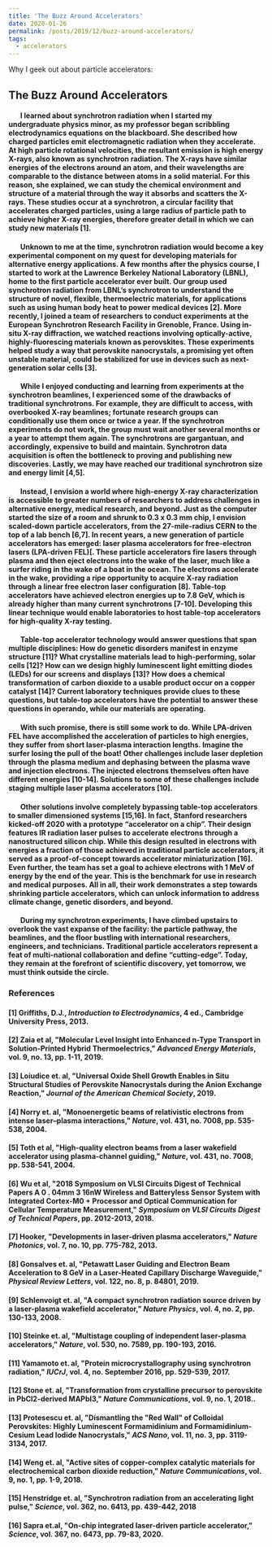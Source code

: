 ```yaml
---
title: 'The Buzz Around Accelerators'
date: 2020-01-26
permalink: /posts/2019/12/buzz-around-accelerators/
tags:
  - accelerators
---
```


Why I geek out about particle accelerators:

The Buzz Around Accelerators
------
#### &nbsp;&nbsp;&nbsp;&nbsp;&nbsp;&nbsp; I learned about synchrotron radiation when I started my undergraduate physics minor, as my professor began scribbling electrodynamics equations on the blackboard.  She described how charged particles emit electromagnetic radiation when they accelerate. At high particle rotational velocities, the resultant emission is high energy X-rays, also known as synchrotron radiation. The X-rays have similar energies of the electrons around an atom, and their wavelengths are comparable to the distance between atoms in a solid material. For this reason, she explained, we can study the chemical environment and structure of a material through the way it absorbs and scatters the X-rays. These studies occur at a synchrotron, a circular facility that accelerates  charged particles, using a large radius of particle path to achieve higher X-ray energies, therefore greater detail in which we can study new materials [1].

#### &nbsp;&nbsp;&nbsp;&nbsp;&nbsp;&nbsp; Unknown to me at the time, synchrotron radiation would become a key experimental component on my quest for developing materials for alternative energy applications. A few months after the physics course, I started to work at the Lawrence Berkeley National Laboratory (LBNL), home to the first particle accelerator ever built. Our group used synchrotron radiation from LBNL’s synchrotron to understand the structure of novel, flexible, thermoelectric materials, for applications such as using human body heat to power medical devices [2]. More recently, I joined a team of researchers to conduct experiments at the European Synchrotron Research Facility in Grenoble, France. Using in-situ X-ray diffraction, we watched reactions involving optically-active, highly-fluorescing materials known as perovskites. These experiments helped study a way that perovskite nanocrystals, a promising yet often unstable material, could be stabilized for use in devices such as next-generation solar cells [3].

#### &nbsp;&nbsp;&nbsp;&nbsp;&nbsp;&nbsp; While I enjoyed conducting and learning from experiments at the synchrotron beamlines, I experienced some of the drawbacks of traditional synchrotrons. For example, they are difficult to access, with overbooked X-ray beamlines; fortunate research groups can conditionally use them once or twice a year. If the synchrotron experiments do not work, the group must wait another several months or a year to attempt them again. The synchrotrons are gargantuan, and accordingly, expensive to build and maintain. Synchrotron data acquisition is often the bottleneck to proving and publishing new discoveries. Lastly, we may have reached our traditional synchrotron size and energy limit [4,5].

#### &nbsp;&nbsp;&nbsp;&nbsp;&nbsp;&nbsp; Instead, I envision a world where high-energy X-ray characterization is accessible to greater numbers of researchers to address challenges in alternative energy, medical research, and beyond. Just as the computer started the size of a room and shrunk to 0.3 x 0.3 mm chip, I envision scaled-down particle accelerators, from the 27-mile-radius CERN to the top of a lab bench [6,7]. In recent years, a new generation of particle accelerators has emerged: laser plasma accelerators for free-electron lasers (LPA-driven FEL)[. These particle accelerators fire lasers through plasma and then eject electrons into the wake of the laser, much like a surfer riding in the wake of a boat in the ocean. The electrons accelerate in the wake, providing a ripe opportunity to acquire X-ray radiation through a linear free electron laser configuration [8]. Table-top accelerators have achieved electron energies up to 7.8 GeV, which is already higher than many current synchrotrons [7-10]. Developing this linear technique would enable laboratories to host table-top accelerators for high-quality X-ray testing.

#### &nbsp;&nbsp;&nbsp;&nbsp;&nbsp;&nbsp; Table-top accelerator technology would answer questions that span multiple disciplines: How do genetic disorders manifest in enzyme structure [11]? What crystalline materials lead to high-performing, solar cells [12]? How can we design highly luminescent light emitting diodes (LEDs) for our screens and displays [13]? How does a chemical transformation of carbon dioxide to a usable product occur on a copper catalyst [14]? Current laboratory techniques provide clues to these questions, but table-top accelerators have the potential to answer these questions in operando, while our materials are operating. 
#### &nbsp;&nbsp;&nbsp;&nbsp;&nbsp;&nbsp; With such promise, there is still some work to do. While LPA-driven FEL have accomplished the acceleration of particles to high energies, they suffer from short laser-plasma interaction lengths. Imagine the surfer losing the pull of the boat! Other challenges include laser depletion through the plasma medium and dephasing between the plasma wave and injection electrons. The injected electrons themselves often have different energies [10-14]. Solutions to some of these challenges include staging multiple laser plasma accelerators [10].  

#### &nbsp;&nbsp;&nbsp;&nbsp;&nbsp;&nbsp; Other solutions involve completely bypassing table-top accelerators to smaller dimensioned systems [15,16]. In fact, Stanford researchers kicked-off 2020 with a prototype “accelerator on a chip”. Their design features IR radiation laser pulses to accelerate electrons through a nanostructured silicon chip. While this design resulted in electrons with energies a fraction of those achieved in traditional particle accelerators, it served as a proof-of-concept towards accelerator miniaturization [16]. Even further, the team has set a goal to achieve electrons with 1 MeV of energy by the end of the year. This is the benchmark for use in research and medical purposes. All in all, their work demonstrates a step towards shrinking particle accelerators, which can unlock information to address climate change, genetic disorders, and beyond. 

#### &nbsp;&nbsp;&nbsp;&nbsp;&nbsp;&nbsp; During my synchrotron experiments, I have climbed upstairs to overlook the vast expanse of the facility: the particle pathway, the beamlines, and the floor bustling with international researchers, engineers, and technicians. Traditional particle accelerators represent a feat of multi-national collaboration and define “cutting-edge”. Today, they remain at the forefront of scientific discovery, yet tomorrow, we must think outside the circle. 

### References

#### [1] 	Griffiths, D.J., *Introduction to Electrodynamics*, 4 ed., Cambridge University Press, 2013. 
#### [2] 	 Zaia et al, "Molecular Level Insight into Enhanced n-Type Transport in Solution-Printed Hybrid Thermoelectrics," *Advanced Energy Materials*, vol. 9, no. 13, pp. 1-11, 2019.
#### [3] 	Loiudice et. al, "Universal Oxide Shell Growth Enables in Situ Structural Studies of Perovskite Nanocrystals during the Anion Exchange Reaction," *Journal of the American Chemical Society*, 2019.
#### [4] 	Norry et. al, "Monoenergetic beams of relativistic electrons from intense laser–plasma interactions," *Nature*, vol. 431, no. 7008, pp. 535-538, 2004. 
#### [5] 	Toth et al, "High-quality electron beams from a laser wakefield accelerator using plasma-channel guiding," *Nature*, vol. 431, no. 7008, pp. 538-541, 2004.
#### [6] 	Wu et al, "2018 Symposium on VLSI Circuits Digest of Technical Papers A 0 . 04mm 3 16nW Wireless and Batteryless Sensor System with Integrated Cortex-M0 + Processor and Optical Communication for Cellular Temperature Measurement," *Symposium on VLSI Circuits Digest of Technical Papers*, pp. 2012-2013, 2018. 
#### [7] 	Hooker, "Developments in laser-driven plasma accelerators," *Nature Photonics*, vol. 7, no. 10, pp. 775-782, 2013.
#### [8] 	Gonsalves et. al, "Petawatt Laser Guiding and Electron Beam Acceleration to 8 GeV in a Laser-Heated Capillary Discharge Waveguide," *Physical Review Letters*, vol. 122, no. 8, p. 84801, 2019. 
#### [9] 	Schlenvoigt et. al, "A compact synchrotron radiation source driven by a laser-plasma wakefield accelerator," *Nature Physics*, vol. 4, no. 2, pp. 130-133, 2008. 
#### [10] 	Steinke et. al, "Multistage coupling of independent laser-plasma accelerators," *Nature*, vol. 530, no. 7589, pp. 190-193, 2016. 
#### [11] 	Yamamoto et. al, "Protein microcrystallography using synchrotron radiation," *IUCrJ*, vol. 4, no. September 2016, pp. 529-539, 2017. 
#### [12] 	Stone et. al, "Transformation from crystalline precursor to perovskite in PbCl2-derived MAPbI3," *Nature Communications*, vol. 9, no. 1, 2018.. 
#### [13] 	Protesescu et. al, "Dismantling the "Red Wall" of Colloidal Perovskites: Highly Luminescent Formamidinium and Formamidinium-Cesium Lead Iodide Nanocrystals," *ACS Nano*, vol. 11, no. 3, pp. 3119-3134, 2017.  
#### [14] 	Weng et. al, "Active sites of copper-complex catalytic materials for electrochemical carbon dioxide reduction," *Nature Communications*, vol. 9, no. 1, pp. 1-9, 2018. 
#### [15] 	Henstridge et. al, "Synchrotron radiation from an accelerating light pulse," *Science*, vol. 362, no. 6413, pp. 439-442, 2018
#### [16] 	Sapra et.al, "On-chip integrated laser-driven particle accelerator," *Science*, vol. 367, no. 6473, pp. 79-83, 2020.


